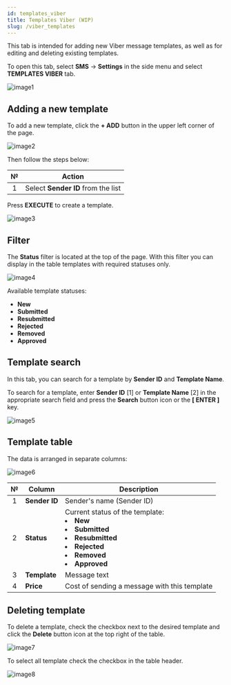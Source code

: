 ```yaml
---
id: templates_viber
title: Templates Viber (WIP)
slug: /viber_templates
---
```


This tab is intended for adding new Viber message templates, as well as for editing and deleting existing templates.

To open this tab, select **SMS** → **Settings** in the side menu and select **TEMPLATES VIBER** tab.

![image1](/img/en/sms_settings_templates_viber/image1.png)

## Adding a new template

To add a new template, click the **+ ADD** button in the upper left corner of the page.

![image2](/img/en/sms_settings_templates_viber/image2.png)

Then follow the steps below:

|  №  | Action |
| :-: | ------ |
| 1 | Select **Sender ID** from the list |

Press **EXECUTE** to create a template.

![image3](/img/en/sms_settings_templates_viber/image3.png)

## Filter

The **Status** filter is located at the top of the page. With this filter you can display in the table templates with required statuses only.

![image4](/img/en/sms_settings_templates_viber/image4.png)

Available template statuses:

* **New**
* **Submitted**
* **Resubmitted**
* **Rejected**
* **Removed**
* **Approved**

## Template search

In this tab, you can search for a template by **Sender ID** and **Template Name**.

To search for a template, enter **Sender ID** [1] or **Template Name** [2] in the appropriate search field and press the **Search** button icon or the **[ ENTER ]** key.

![image5](/img/en/sms_settings_templates_viber/image5.png)

## Template table

The data is arranged in separate columns:

![image6](/img/en/sms_settings_templates_viber/image6.png)

|  №  | Column | Description |
| :-: | ------ | ----------- |
| 1 | **Sender ID** | Sender's name (Sender ID) |
| 2 | **Status** | Current status of the template: <li>**New**</li><li>**Submitted**</li><li>**Resubmitted**</li><li>**Rejected**</li><li>**Removed**</li><li>**Approved**</li> |
| 3 | **Template** | Message text |
| 4 | **Price** | Cost of sending a message with this template |

## Deleting template

To delete a template, check the checkbox next to the desired template and click the **Delete** button icon at the top right of the table.

![image7](/img/en/sms_settings_templates_viber/image7.png)

To select all template check the checkbox in the table header.

![image8](/img/en/sms_settings_templates_viber/image8.png)
